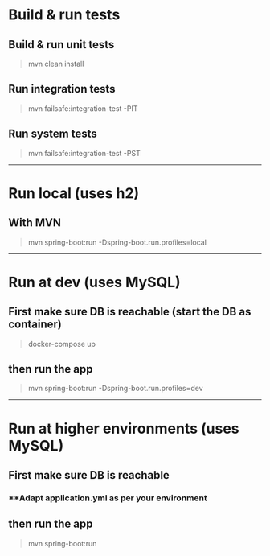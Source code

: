 # Build & run tests

## Build & run unit tests
>mvn clean install

## Run integration tests
>mvn failsafe:integration-test -PIT

## Run system tests
>mvn failsafe:integration-test -PST

---

# Run local (uses h2)
## With MVN
>mvn spring-boot:run -Dspring-boot.run.profiles=local

---

# Run at dev (uses MySQL)
## First make sure DB is reachable (start the DB as container)
>docker-compose up
## then run the app
>mvn spring-boot:run -Dspring-boot.run.profiles=dev

---

# Run at higher environments (uses MySQL)
## First make sure DB is reachable 
### **Adapt application.yml as per your environment
## then run the app
>mvn spring-boot:run 
